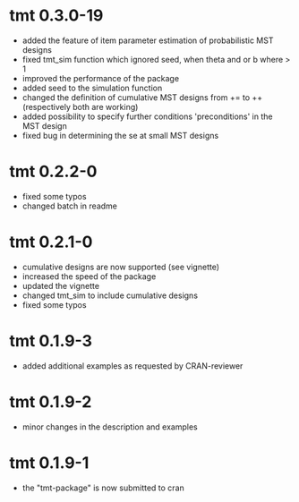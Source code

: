 # tmt 0.3.0-19
* added the feature of item parameter estimation of probabilistic MST designs
* fixed tmt_sim function which ignored seed, when theta and or b where > 1
* improved the performance of the package
* added seed to the simulation function
* changed the definition of cumulative MST designs from += to ++ (respectively both are working)
* added possibility to specify further conditions 'preconditions' in the MST design
* fixed bug in determining the se at small MST designs


# tmt 0.2.2-0
* fixed some typos
* changed batch in readme

# tmt 0.2.1-0
* cumulative designs are now supported (see vignette)
* increased the speed of the package
* updated the vignette
* changed tmt_sim to include cumulative designs
* fixed some typos

# tmt 0.1.9-3
* added additional examples as requested by CRAN-reviewer

# tmt 0.1.9-2
* minor changes in the description and examples

# tmt 0.1.9-1
* the "tmt-package" is now submitted to cran
